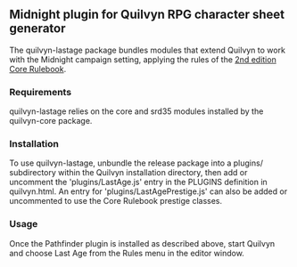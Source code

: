 ## Midnight plugin for Quilvyn RPG character sheet generator

The quilvyn-lastage package bundles modules that extend Quilvyn to work with
the Midnight campaign setting, applying the rules of the
<a href="http://darknessfalls.leaderdesslok.com/">2nd edition Core Rulebook</a>.

### Requirements

quilvyn-lastage relies on the core and srd35 modules installed by the
quilvyn-core package.

### Installation

To use quilvyn-lastage, unbundle the release package into a plugins/
subdirectory within the Quilvyn installation directory, then add or uncomment
the 'plugins/LastAge.js' entry in the PLUGINS definition in quilvyn.html. An
entry for 'plugins/LastAgePrestige.js' can also be added or uncommented to use
the Core Rulebook prestige classes. 

### Usage

Once the Pathfinder plugin is installed as described above, start Quilvyn and
choose Last Age from the Rules menu in the editor window.
